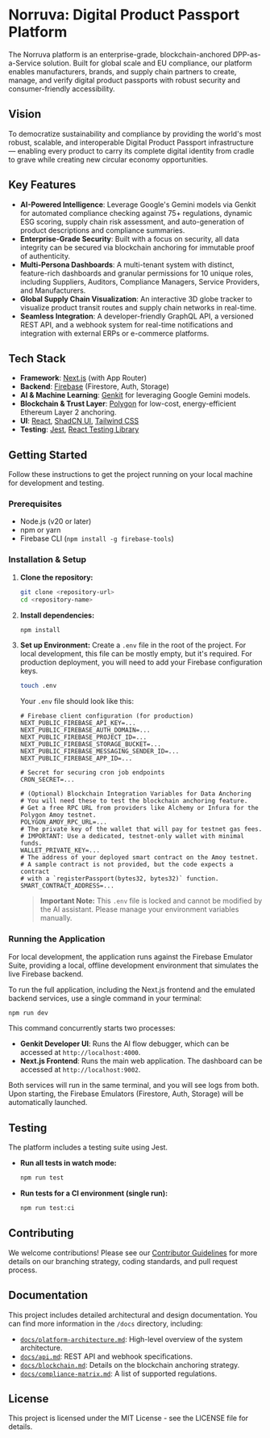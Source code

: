 # Norruva: Digital Product Passport Platform

The Norruva platform is an enterprise-grade, blockchain-anchored DPP-as-a-Service solution. Built for global scale and EU compliance, our platform enables manufacturers, brands, and supply chain partners to create, manage, and verify digital product passports with robust security and consumer-friendly accessibility.

## Vision
To democratize sustainability and compliance by providing the world's most robust, scalable, and interoperable Digital Product Passport infrastructure — enabling every product to carry its complete digital identity from cradle to grave while creating new circular economy opportunities.

## Key Features

-   **AI-Powered Intelligence**: Leverage Google's Gemini models via Genkit for automated compliance checking against 75+ regulations, dynamic ESG scoring, supply chain risk assessment, and auto-generation of product descriptions and compliance summaries.
-   **Enterprise-Grade Security**: Built with a focus on security, all data integrity can be secured via blockchain anchoring for immutable proof of authenticity.
-   **Multi-Persona Dashboards**: A multi-tenant system with distinct, feature-rich dashboards and granular permissions for 10 unique roles, including Suppliers, Auditors, Compliance Managers, Service Providers, and Manufacturers.
-   **Global Supply Chain Visualization**: An interactive 3D globe tracker to visualize product transit routes and supply chain networks in real-time.
-   **Seamless Integration**: A developer-friendly GraphQL API, a versioned REST API, and a webhook system for real-time notifications and integration with external ERPs or e-commerce platforms.

## Tech Stack

-   **Framework**: [Next.js](https://nextjs.org/) (with App Router)
-   **Backend**: [Firebase](https://firebase.google.com/) (Firestore, Auth, Storage)
-   **AI & Machine Learning**: [Genkit](https://firebase.google.com/docs/genkit) for leveraging Google Gemini models.
-   **Blockchain & Trust Layer**: [Polygon](https://polygon.technology/) for low-cost, energy-efficient Ethereum Layer 2 anchoring.
-   **UI**: [React](https://reactjs.org/), [ShadCN UI](https://ui.shadcn.com/), [Tailwind CSS](https://tailwindcss.com/)
-   **Testing**: [Jest](https://jestjs.io/), [React Testing Library](https://testing-library.com/)

## Getting Started

Follow these instructions to get the project running on your local machine for development and testing.

### Prerequisites

-   Node.js (v20 or later)
-   npm or yarn
-   Firebase CLI (`npm install -g firebase-tools`)

### Installation & Setup

1.  **Clone the repository:**
    ```bash
    git clone <repository-url>
    cd <repository-name>
    ```

2.  **Install dependencies:**
    ```bash
    npm install
    ```
    
3.  **Set up Environment:**
    Create a `.env` file in the root of the project. For local development, this file can be mostly empty, but it's required. For production deployment, you will need to add your Firebase configuration keys.
    ```bash
    touch .env
    ```
    Your `.env` file should look like this:
    ```env
    # Firebase client configuration (for production)
    NEXT_PUBLIC_FIREBASE_API_KEY=...
    NEXT_PUBLIC_FIREBASE_AUTH_DOMAIN=...
    NEXT_PUBLIC_FIREBASE_PROJECT_ID=...
    NEXT_PUBLIC_FIREBASE_STORAGE_BUCKET=...
    NEXT_PUBLIC_FIREBASE_MESSAGING_SENDER_ID=...
    NEXT_PUBLIC_FIREBASE_APP_ID=...
    
    # Secret for securing cron job endpoints
    CRON_SECRET=...
    
    # (Optional) Blockchain Integration Variables for Data Anchoring
    # You will need these to test the blockchain anchoring feature.
    # Get a free RPC URL from providers like Alchemy or Infura for the Polygon Amoy testnet.
    POLYGON_AMOY_RPC_URL=...
    # The private key of the wallet that will pay for testnet gas fees.
    # IMPORTANT: Use a dedicated, testnet-only wallet with minimal funds.
    WALLET_PRIVATE_KEY=...
    # The address of your deployed smart contract on the Amoy testnet.
    # A sample contract is not provided, but the code expects a contract
    # with a `registerPassport(bytes32, bytes32)` function.
    SMART_CONTRACT_ADDRESS=...
    ```
    > **Important Note:** This `.env` file is locked and cannot be modified by the AI assistant. Please manage your environment variables manually.

### Running the Application

For local development, the application runs against the Firebase Emulator Suite, providing a local, offline development environment that simulates the live Firebase backend.

To run the full application, including the Next.js frontend and the emulated backend services, use a single command in your terminal:

```bash
npm run dev
```

This command concurrently starts two processes:
-   **Genkit Developer UI**: Runs the AI flow debugger, which can be accessed at `http://localhost:4000`.
-   **Next.js Frontend**: Runs the main web application. The dashboard can be accessed at `http://localhost:9002`.

Both services will run in the same terminal, and you will see logs from both. Upon starting, the Firebase Emulators (Firestore, Auth, Storage) will be automatically launched.

## Testing

The platform includes a testing suite using Jest.

-   **Run all tests in watch mode:**
    ```bash
    npm run test
    ```
-   **Run tests for a CI environment (single run):**
    ```bash
    npm run test:ci
    ```
    
## Contributing
We welcome contributions! Please see our [Contributor Guidelines](./docs/contributing.md) for more details on our branching strategy, coding standards, and pull request process.

## Documentation
This project includes detailed architectural and design documentation. You can find more information in the `/docs` directory, including:

-   [`docs/platform-architecture.md`](./docs/platform-architecture.md): High-level overview of the system architecture.
-   [`docs/api.md`](./docs/api.md): REST API and webhook specifications.
-   [`docs/blockchain.md`](./docs/blockchain.md): Details on the blockchain anchoring strategy.
-   [`docs/compliance-matrix.md`](./docs/compliance-matrix.md): A list of supported regulations.

## License
This project is licensed under the MIT License - see the LICENSE file for details.
